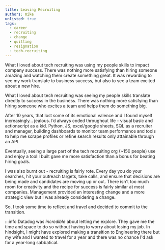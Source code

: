```yaml
---
title: Leaving Recruiting
authors: mike
unlisted: true
tags: 
  - career
  - recruiting
  - change
  - quitting
  - resignation
  - tech-recruiting
---
```


What I loved about tech recruiting was using my people skills to impact company success. There was nothing more satisfying than hiring someone amazing and watching them create something great. It was rewarding to see my work translate to business success, but also to see a team excited about a new hire.

<!-- truncate -->

What I loved about tech recruiting was seeing my people skills translate directly to success in the business. There was nothing more satisfying than hiring someone who excites a team and helps them do something big. 

After 10 years, that lost some of its emotional valence and I found myself increasingly… jealous. I’d always coded throughout life - visual basic and actionscript as a kid. Python, JS, excel/google sheets, SQL as a recruiter and manager, building dashboards to monitor team performance and tools to help me scrape profiles or refine search results only attainable through an API.

Eventually, seeing a large part of the tech recruiting org (~150 people) use and enjoy a tool I built gave me more satisfaction than a bonus for beating hiring goals. 

I was also burnt out - recruiting is fairly rote. Every day you do your searches, hit your outreach targets, take calls, and ensure that decisions are being made and candidates are moving up or out. There isn't too much room for creativity and the recipe for success is fairly similar at most companies. Management provided an interesting change and a more strategic view but I was already considering a change. 

So, I took some time to reflect and travel and decided to commit to the transition. 

:::info
Datadog was *incredible* about letting me explore. They gave me the time and space to do so without having to worry about losing my job. In hindsight, I might have explored making a transition to Engineering there but my wife and I wanted to travel for a year and there was no chance I'd ask for a year-long sabbatical.
